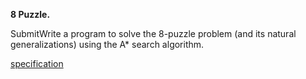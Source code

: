 **8 Puzzle.** 

SubmitWrite a program to solve the 8-puzzle problem (and its natural generalizations) using the A* search algorithm.

[specification](https://coursera.cs.princeton.edu/algs4/assignments/8puzzle/specification.php)



